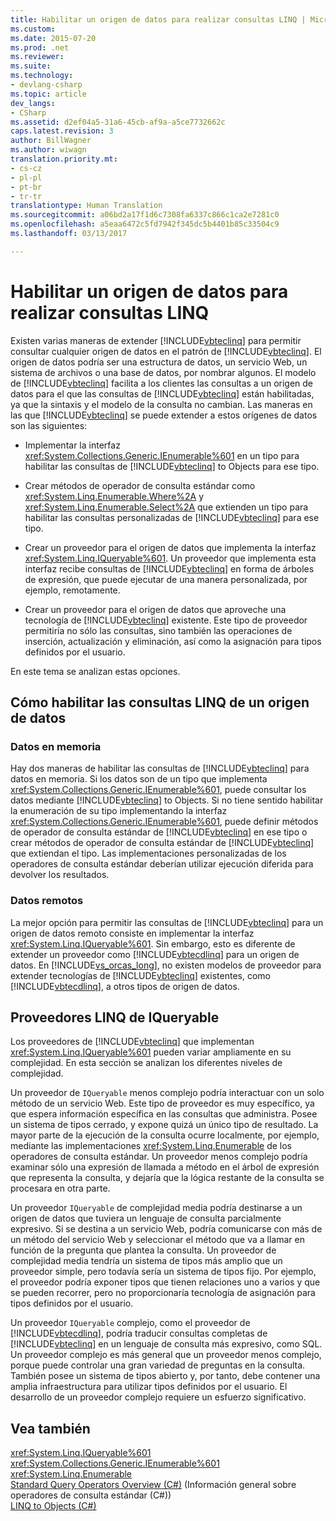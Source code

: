 ```yaml
---
title: Habilitar un origen de datos para realizar consultas LINQ | Microsoft Docs
ms.custom: 
ms.date: 2015-07-20
ms.prod: .net
ms.reviewer: 
ms.suite: 
ms.technology:
- devlang-csharp
ms.topic: article
dev_langs:
- CSharp
ms.assetid: d2ef04a5-31a6-45cb-af9a-a5ce7732662c
caps.latest.revision: 3
author: BillWagner
ms.author: wiwagn
translation.priority.mt:
- cs-cz
- pl-pl
- pt-br
- tr-tr
translationtype: Human Translation
ms.sourcegitcommit: a06bd2a17f1d6c7308fa6337c866c1ca2e7281c0
ms.openlocfilehash: a5eaa6472c5fd7942f345dc5b4401b85c33504c9
ms.lasthandoff: 03/13/2017

---
```

# <a name="enabling-a-data-source-for-linq-querying"></a>Habilitar un origen de datos para realizar consultas LINQ
Existen varias maneras de extender [!INCLUDE[vbteclinq](../../../../csharp/includes/vbteclinq_md.md)] para permitir consultar cualquier origen de datos en el patrón de [!INCLUDE[vbteclinq](../../../../csharp/includes/vbteclinq_md.md)]. El origen de datos podría ser una estructura de datos, un servicio Web, un sistema de archivos o una base de datos, por nombrar algunos. El modelo de [!INCLUDE[vbteclinq](../../../../csharp/includes/vbteclinq_md.md)] facilita a los clientes las consultas a un origen de datos para el que las consultas de [!INCLUDE[vbteclinq](../../../../csharp/includes/vbteclinq_md.md)] están habilitadas, ya que la sintaxis y el modelo de la consulta no cambian. Las maneras en las que [!INCLUDE[vbteclinq](../../../../csharp/includes/vbteclinq_md.md)] se puede extender a estos orígenes de datos son las siguientes:  
  
-   Implementar la interfaz <xref:System.Collections.Generic.IEnumerable%601> en un tipo para habilitar las consultas de [!INCLUDE[vbteclinq](../../../../csharp/includes/vbteclinq_md.md)] to Objects para ese tipo.  
  
-   Crear métodos de operador de consulta estándar como <xref:System.Linq.Enumerable.Where%2A> y <xref:System.Linq.Enumerable.Select%2A> que extienden un tipo para habilitar las consultas personalizadas de [!INCLUDE[vbteclinq](../../../../csharp/includes/vbteclinq_md.md)] para ese tipo.  
  
-   Crear un proveedor para el origen de datos que implementa la interfaz <xref:System.Linq.IQueryable%601>. Un proveedor que implementa esta interfaz recibe consultas de [!INCLUDE[vbteclinq](../../../../csharp/includes/vbteclinq_md.md)] en forma de árboles de expresión, que puede ejecutar de una manera personalizada, por ejemplo, remotamente.  
  
-   Crear un proveedor para el origen de datos que aproveche una tecnología de [!INCLUDE[vbteclinq](../../../../csharp/includes/vbteclinq_md.md)] existente. Este tipo de proveedor permitiría no sólo las consultas, sino también las operaciones de inserción, actualización y eliminación, así como la asignación para tipos definidos por el usuario.  
  
 En este tema se analizan estas opciones.  
  
## <a name="how-to-enable-linq-querying-of-your-data-source"></a>Cómo habilitar las consultas LINQ de un origen de datos  
  
### <a name="in-memory-data"></a>Datos en memoria  
 Hay dos maneras de habilitar las consultas de [!INCLUDE[vbteclinq](../../../../csharp/includes/vbteclinq_md.md)] para datos en memoria. Si los datos son de un tipo que implementa <xref:System.Collections.Generic.IEnumerable%601>, puede consultar los datos mediante [!INCLUDE[vbteclinq](../../../../csharp/includes/vbteclinq_md.md)] to Objects. Si no tiene sentido habilitar la enumeración de su tipo implementando la interfaz <xref:System.Collections.Generic.IEnumerable%601>, puede definir métodos de operador de consulta estándar de [!INCLUDE[vbteclinq](../../../../csharp/includes/vbteclinq_md.md)] en ese tipo o crear métodos de operador de consulta estándar de [!INCLUDE[vbteclinq](../../../../csharp/includes/vbteclinq_md.md)] que extiendan el tipo. Las implementaciones personalizadas de los operadores de consulta estándar deberían utilizar ejecución diferida para devolver los resultados.  
  
### <a name="remote-data"></a>Datos remotos  
 La mejor opción para permitir las consultas de [!INCLUDE[vbteclinq](../../../../csharp/includes/vbteclinq_md.md)] para un origen de datos remoto consiste en implementar la interfaz <xref:System.Linq.IQueryable%601>. Sin embargo, esto es diferente de extender un proveedor como [!INCLUDE[vbtecdlinq](../../../../csharp/includes/vbtecdlinq_md.md)] para un origen de datos. En [!INCLUDE[vs_orcas_long](../../../../csharp/misc/includes/vs_orcas_long_md.md)], no existen modelos de proveedor para extender tecnologías de [!INCLUDE[vbteclinq](../../../../csharp/includes/vbteclinq_md.md)] existentes, como [!INCLUDE[vbtecdlinq](../../../../csharp/includes/vbtecdlinq_md.md)], a otros tipos de origen de datos.  
  
## <a name="iqueryable-linq-providers"></a>Proveedores LINQ de IQueryable  
 Los proveedores de [!INCLUDE[vbteclinq](../../../../csharp/includes/vbteclinq_md.md)] que implementan <xref:System.Linq.IQueryable%601> pueden variar ampliamente en su complejidad. En esta sección se analizan los diferentes niveles de complejidad.  
  
 Un proveedor de `IQueryable` menos complejo podría interactuar con un solo método de un servicio Web. Este tipo de proveedor es muy específico, ya que espera información específica en las consultas que administra. Posee un sistema de tipos cerrado, y expone quizá un único tipo de resultado. La mayor parte de la ejecución de la consulta ocurre localmente, por ejemplo, mediante las implementaciones <xref:System.Linq.Enumerable> de los operadores de consulta estándar. Un proveedor menos complejo podría examinar sólo una expresión de llamada a método en el árbol de expresión que representa la consulta, y dejaría que la lógica restante de la consulta se procesara en otra parte.  
  
 Un proveedor `IQueryable` de complejidad media podría destinarse a un origen de datos que tuviera un lenguaje de consulta parcialmente expresivo. Si se destina a un servicio Web, podría comunicarse con más de un método del servicio Web y seleccionar el método que va a llamar en función de la pregunta que plantea la consulta. Un proveedor de complejidad media tendría un sistema de tipos más amplio que un proveedor simple, pero todavía sería un sistema de tipos fijo. Por ejemplo, el proveedor podría exponer tipos que tienen relaciones uno a varios y que se pueden recorrer, pero no proporcionaría tecnología de asignación para tipos definidos por el usuario.  
  
 Un proveedor `IQueryable` complejo, como el proveedor de [!INCLUDE[vbtecdlinq](../../../../csharp/includes/vbtecdlinq_md.md)], podría traducir consultas completas de [!INCLUDE[vbteclinq](../../../../csharp/includes/vbteclinq_md.md)] en un lenguaje de consulta más expresivo, como SQL. Un proveedor complejo es más general que un proveedor menos complejo, porque puede controlar una gran variedad de preguntas en la consulta. También posee un sistema de tipos abierto y, por tanto, debe contener una amplia infraestructura para utilizar tipos definidos por el usuario. El desarrollo de un proveedor complejo requiere un esfuerzo significativo.  
  
## <a name="see-also"></a>Vea también  
 <xref:System.Linq.IQueryable%601>   
 <xref:System.Collections.Generic.IEnumerable%601>   
 <xref:System.Linq.Enumerable>   
 [Standard Query Operators Overview (C#)](../../../../csharp/programming-guide/concepts/linq/standard-query-operators-overview.md) (Información general sobre operadores de consulta estándar (C#))  
 [LINQ to Objects (C#)](../../../../csharp/programming-guide/concepts/linq/linq-to-objects.md)

